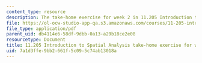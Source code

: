 ```yaml
---
content_type: resource
description: The take-home exercise for week 2 in 11.205 Introduction to Spatial Analysis.
file: https://ol-ocw-studio-app-qa.s3.amazonaws.com/courses/11-205-introduction-to-spatial-analysis-fall-2019/7a1d3ffe9bb2661f5c095c74ab13018a_11.205f19_week_2_takehome.pdf
file_type: application/pdf
parent_uid: db4114e6-58df-9dbb-0a13-a29b18ce2e08
resourcetype: Document
title: 11.205 Introduction to Spatial Analysis take-home exercise for week 2
uid: 7a1d3ffe-9bb2-661f-5c09-5c74ab13018a
---
```

